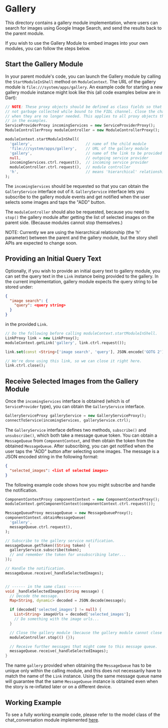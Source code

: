 Gallery
=======

This directory contains a gallery module implementation, where users can search
for images using Google Image Search, and send the results back to the parent
module.

If you wish to use the Gallery Module to embed images into your own modules, you
can follow the steps below.

## Start the Gallery Module

In your parent module's code, you can launch the Gallery module by calling the
`StartModuleInShell` method on `ModuleContext`. The URL of the
gallery module is `file:///system/apps/gallery`. An example code for starting a
new gallery module instance might look like this (all code examples below are in
Dart):

```dart
// NOTE: These proxy objects should be defined as class fields so that they are
// not garbage collected while bound to the FIDL channel. Close the channels
// when they are no longer needed. This applies to all proxy objects that appear
// in the examples.
ServiceProviderProxy incomingServices = new ServiceProviderProxy();
ModuleControllerProxy moduleController = new ModuleControllerProxy();

moduleContext.startModuleInShell(
  'gallery',                        // name of the child module
  'file:///system/apps/gallery',    // URL of the gallery module
  'gallery',                        // name of the link to be provided
  null,                             // outgoing service provider
  incomingServices.ctrl.request(),  // incoming service provider
  moduleController.ctrl.request(),  // module controller
  'h',                              // means 'hierarchical' relationship
);
```

The `incomingServices` should be requested so that you can obtain the
`GalleryService` interface out of it. `GalleryService` interface lets you
subscribe to the gallery module events and get notified when the user selects
some images and taps the "ADD" button.

The `moduleController` should also be requested, because you need to `stop()`
the gallery module after getting the list of selected images on the parent side.
(Because modules cannot stop themselves.)

NOTE: Currently we are using the hierarchical relationship (the 'h' parameter)
between the parent and the gallery module, but the story shell APIs are expected
to change soon.


## Providing an Initial Query Text

Optionally, if you wish to provide an initial query text to gallery module, you
can set the query text in the `Link` instance being provided to the gallery. In
the current implementation, gallery module expects the query string to be stored
under:

```json
{
  "image search": {
    "query": <query string>
  }
}
```

in the provided `Link`.

```dart
// Do the following before calling moduleContext.startModuleInShell.
LinkProxy link = new LinkProxy();
moduleContext.getLink('gallery', link.ctrl.request());

link.set(const <String>['image search', 'query'], JSON.encode('GOTG 2'));

// We're done using this link, so we can close it right here.
link.ctrl.close();
```


## Receive Selected Images from the Gallery Module

Once the `incomingServices` interface is obtained (which is of `ServiceProvider`
type), you can obtain the `GalleryService` interface.

```dart
GalleryServiceProxy galleryService = new GalleryServiceProxy();
connectToService(incomingServices, galleryService.ctrl);
```

The `GalleryService` interface defines two methods, `subscribe()` and
`unsubscribe()`, which both take a message queue token. You can obtain a
`MessageQueue` from `ComponentContext`, and then obtain the token from the
obtained `MessageQueue`. After subscribing, you can get notified when the user
taps the "ADD" button after selecting some images. The message is a JSON encoded
string in the following format:

```json
{
  "selected_images": <list of selected images>
}
```

The following example code shows how you might subscribe and handle the
notification.

```dart
ComponentContextProxy componentContext = new ComponentContextProxy();
moduleContext.getComponentContext(componentContext.ctrl.request());

MessageQueueProxy messageQueue = new MessageQueueProxy();
componentContext.obtainMessageQueue(
  'gallery',
  messageQueue.ctrl.request(),
);

// Subscribe to the gallery service notification.
messageQueue.getToken((String token) {
  galleryService.subscribe(token);
  // and remember the token for unsubscribing later...
});

// Handle the notification.
messageQueue.receive(_handleSelectedImages);


// ------ in the same class ------
void _handleSelectedImages(String message) {
  // Decode the message.
  Map<String, dynamic> decoded = JSON.decode(message);

  if (decoded['selected_images'] != null) {
    List<String> imageUrls = decoded['selected_images'];
    // Do something with the image urls...
  }

  // Close the gallery module (because the gallery module cannot close itself.)
  moduleController.stop(() {});

  // Receive further messages that might come to this message queue.
  messageQueue.receive(_handleSelectedImages);
}
```

The name `gallery` provided when obtaining the `MessageQueue` has to be unique
only within the calling module, and this does not necessarily have to match the
name of the `Link` instance. Using the same message queue name will guarantee
that the same `MessageQueue` instance is obtained even when the story is
re-inflated later or on a different device.


## Working Example

To see a fully working example code, please refer to the model class of the
chat_conversation module implemented [here][conversation-module-model].



[conversation-module-model]: https://fuchsia.googlesource.com/modules/chat/+/master/modules/conversation/lib/src/modular/conversation_module_model.dart
